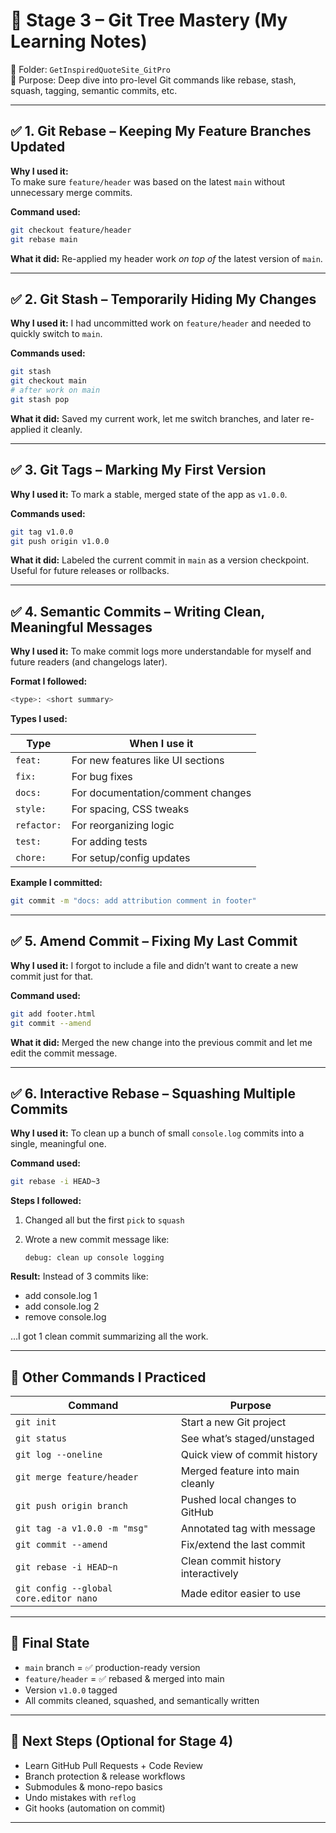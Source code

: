 # 🌳 Stage 3 – Git Tree Mastery (My Learning Notes)

📂 Folder: `GetInspiredQuoteSite_GitPro`  
🧠 Purpose: Deep dive into pro-level Git commands like rebase, stash, squash, tagging, semantic commits, etc.

---

## ✅ 1. Git Rebase – Keeping My Feature Branches Updated

**Why I used it:**  
To make sure `feature/header` was based on the latest `main` without unnecessary merge commits.

**Command used:**
```bash
git checkout feature/header
git rebase main
````

**What it did:**
Re-applied my header work *on top of* the latest version of `main`.

---

## ✅ 2. Git Stash – Temporarily Hiding My Changes

**Why I used it:**
I had uncommitted work on `feature/header` and needed to quickly switch to `main`.

**Commands used:**

```bash
git stash
git checkout main
# after work on main
git stash pop
```

**What it did:**
Saved my current work, let me switch branches, and later re-applied it cleanly.

---

## ✅ 3. Git Tags – Marking My First Version

**Why I used it:**
To mark a stable, merged state of the app as `v1.0.0`.

**Commands used:**

```bash
git tag v1.0.0
git push origin v1.0.0
```

**What it did:**
Labeled the current commit in `main` as a version checkpoint. Useful for future releases or rollbacks.

---

## ✅ 4. Semantic Commits – Writing Clean, Meaningful Messages

**Why I used it:**
To make commit logs more understandable for myself and future readers (and changelogs later).

**Format I followed:**

```bash
<type>: <short summary>
```

**Types I used:**

| Type        | When I use it                     |
| ----------- | --------------------------------- |
| `feat:`     | For new features like UI sections |
| `fix:`      | For bug fixes                     |
| `docs:`     | For documentation/comment changes |
| `style:`    | For spacing, CSS tweaks           |
| `refactor:` | For reorganizing logic            |
| `test:`     | For adding tests                  |
| `chore:`    | For setup/config updates          |

**Example I committed:**

```bash
git commit -m "docs: add attribution comment in footer"
```

---

## ✅ 5. Amend Commit – Fixing My Last Commit

**Why I used it:**
I forgot to include a file and didn’t want to create a new commit just for that.

**Command used:**

```bash
git add footer.html
git commit --amend
```

**What it did:**
Merged the new change into the previous commit and let me edit the commit message.

---

## ✅ 6. Interactive Rebase – Squashing Multiple Commits

**Why I used it:**
To clean up a bunch of small `console.log` commits into a single, meaningful one.

**Command used:**

```bash
git rebase -i HEAD~3
```

**Steps I followed:**

1. Changed all but the first `pick` to `squash`
2. Wrote a new commit message like:

   ```
   debug: clean up console logging
   ```

**Result:**
Instead of 3 commits like:

* add console.log 1
* add console.log 2
* remove console.log

…I got 1 clean commit summarizing all the work.

---

## 🔁 Other Commands I Practiced

| Command                                | Purpose                            |
| -------------------------------------- | ---------------------------------- |
| `git init`                             | Start a new Git project            |
| `git status`                           | See what’s staged/unstaged         |
| `git log --oneline`                    | Quick view of commit history       |
| `git merge feature/header`             | Merged feature into main cleanly   |
| `git push origin branch`               | Pushed local changes to GitHub     |
| `git tag -a v1.0.0 -m "msg"`           | Annotated tag with message         |
| `git commit --amend`                   | Fix/extend the last commit         |
| `git rebase -i HEAD~n`                 | Clean commit history interactively |
| `git config --global core.editor nano` | Made editor easier to use          |

---

## 🧠 Final State

* `main` branch = ✅ production-ready version
* `feature/header` = ✅ rebased & merged into main
* Version `v1.0.0` tagged
* All commits cleaned, squashed, and semantically written

---

## 🚀 Next Steps (Optional for Stage 4)

* Learn GitHub Pull Requests + Code Review
* Branch protection & release workflows
* Submodules & mono-repo basics
* Undo mistakes with `reflog`
* Git hooks (automation on commit)

---


